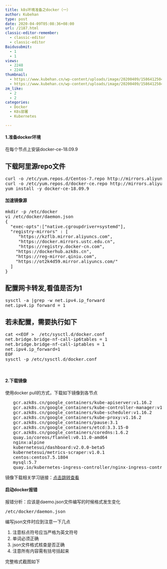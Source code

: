 ```yaml
---
title: k8s环境准备之docker（一）
author: Kubehan
type: post
date: 2020-04-09T05:08:36+08:00
url: /2187.html
classic-editor-remember:
  - classic-editor
  - classic-editor
Baidusubmit:
  - 1
  - 1
views:
  - 2248
  - 2248
thumbnail:
  - https://www.kubehan.cn/wp-content/uploads/image/20200409/1586412504592366.png
  - https://www.kubehan.cn/wp-content/uploads/image/20200409/1586412504592366.png
zm_like:
  - 2
  - 2
categories:
  - Docker
  - K8s部署
  - Kubernetes

---
```

#### 1.准备docker环境

在每个节点上安装docker-ce-18.09.9

## 下载阿里源repo文件

<pre class="brush:bash;toolbar:false">curl -o /etc/yum.repos.d/Centos-7.repo http://mirrors.aliyun.com/repo/Centos-7.repo
curl -o /etc/yum.repos.d/docker-ce.repo http://mirrors.aliyun.com/docker-ce/linux/centos/docker-ce.repo
yum install -y docker-ce-18.09.9</pre>

#### 加速镜像源

<pre class="brush:bash;toolbar:false">mkdir -p /etc/docker
vi /etc/docker/daemon.json
{
  "exec-opts":["native.cgroupdriver=systemd"],
  "registry-mirrors" : [
     "https://kzflb.mirror.aliyuncs.com",
     "https://docker.mirrors.ustc.edu.cn",
     "https://registry.docker-cn.com",
    "https://dockerhub.azk8s.cn",
    "https://reg-mirror.qiniu.com",
    "https://ot2k4d59.mirror.aliyuncs.com/"
  ]
}</pre>

## 配置网卡转发,看值是否为1

<pre class="brush:bash;toolbar:false">sysctl -a |grep -w net.ipv4.ip_forward
net.ipv4.ip_forward = 1</pre>

## 若未配置，需要执行如下

<pre class="brush:bash;toolbar:false;">cat &lt;&lt;EOF &gt;  /etc/sysctl.d/docker.conf
net.bridge.bridge-nf-call-ip6tables = 1
net.bridge.bridge-nf-call-iptables = 1
net.ipv4.ip_forward=1
EOF
sysctl -p /etc/sysctl.d/docker.conf</pre>

&nbsp;

#### 2.下载镜像

使用docker pull的方式，下载如下镜像到各节点

<pre class="brush:bash;toolbar:false">   gcr.azk8s.cn/google_containers/kube-apiserver:v1.16.2
   gcr.azk8s.cn/google_containers/kube-controller-manager:v1.16.2
   gcr.azk8s.cn/google_containers/kube-scheduler:v1.16.2
   gcr.azk8s.cn/google_containers/kube-proxy:v1.16.2
   gcr.azk8s.cn/google_containers/pause:3.1
   gcr.azk8s.cn/google_containers/etcd:3.3.15-0
   gcr.azk8s.cn/google_containers/coredns:1.6.2
   quay.io/coreos/flannel:v0.11.0-amd64
   nginx:alpine
   kubernetesui/dashboard:v2.0.0-beta5
   kubernetesui/metrics-scraper:v1.0.1
   centos:centos7.5.1804
   mysql:5.7
   quay.io/kubernetes-ingress-controller/nginx-ingress-controller:0.28.0</pre>

镜像下载相关学习链接：<a href="https://www.cnblogs.com/Heroge/p/12457513.html" target="_self" rel="noopener noreferrer">点击跳转查看</a>

#### 启动docker报错

报错分析：应该是daemo.json文件编写的时候格式发生变化

<pre class="brush:bash;toolbar:false">/etc/docker/daemon.json</pre>

编写json文件时应到注意一下几点

<ol class=" list-paddingleft-2" style="list-style-type: decimal;">
  <li>
    注意标点符号应当严格为英文符号
  </li>
  <li>
    单词必须正确
  </li>
  <li>
    json文件格式核查是否正确
  </li>
  <li>
    注意所有内容需有括号括起来
  </li>
</ol>

完整格式截图如下